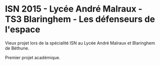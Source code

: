 # ISN 2015 - Lycée André Malraux - TS3 Blaringhem - Les défenseurs de l'espace

Vieux projet lors de la spécialité ISN au Lycée André Malraux et Blaringhem de Béthune.

Premier projet académique.
